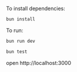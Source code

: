 To install dependencies:
```sh
bun install
```

To run:
```sh
bun run dev
```

```sh
bun test
```


open http://localhost:3000
